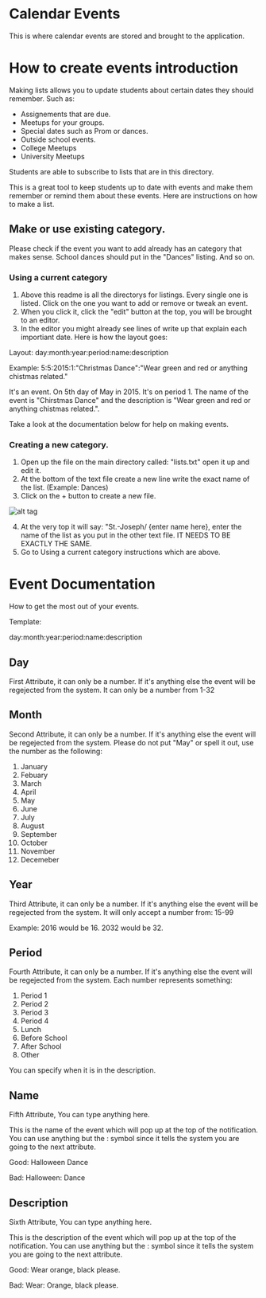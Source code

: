# Calendar Events
This is where calendar events are stored and brought to the application.

# How to create events introduction
Making lists allows you to update students about certain dates they should remember. Such as:

* Assignements that are due.
* Meetups for your groups.
* Special dates such as Prom or dances.
* Outside school events.
* College Meetups
* University Meetups

Students are able to subscribe to lists that are in this directory. 

This is a great tool to keep students up to date with events and make them remember or remind them about these events.
Here are instructions on how to make a list.

## Make or use existing category.

Please check if the event you want to add already has an category that makes sense. School dances should put in the "Dances" listing. And so on.

### Using a current category

1. Above this readme is all the directorys for listings. Every single one is listed. Click on the one you want to add or remove or tweak an event.
2. When you click it, click the "edit" button at the top, you will be brought to an editor.
3. In the editor you might already see lines of write up that explain each importiant date. Here is how the layout goes:

Layout:
day:month:year:period:name:description

Example:
5:5:2015:1:"Christmas Dance":"Wear green and red or anything chistmas related."

It's an event. On 5th day of May in 2015. It's on period 1. The name of the event is "Chirstmas Dance" and the description is "Wear green and red or anything chistmas related.".

Take a look at the documentation below for help on making events.

### Creating a new category.

1. Open up the file on the main directory called: "lists.txt" open it up and edit it.
2. At the bottom of the text file create a new line write the exact name of the list. (Example: Dances)
3. Click on the + button to create a new file.

![alt tag](http://i.imgur.com/WuKPvME.png?1)

4. At the very top it will say: "St.-Joseph/ {enter name here}, enter the name of the list as you put in the other text file. IT NEEDS TO BE EXACTLY THE SAME.
5. Go to Using a current category instructions which are above.

# Event Documentation
How to get the most out of your events.

Template:

day:month:year:period:name:description

## Day
First Attribute, it can only be a number. If it's anything else the event will be regejected from the system.
It can only be a number from 1-32

## Month
Second Attribute, it can only be a number. If it's anything else the event will be regejected from the system.
Please do not put "May" or spell it out, use the number as the following:

1. January
2. Febuary
3. March
4. April
5. May
6. June
7. July
8. August
9. September
10. October
11. November
12. Decemeber

## Year
Third Attribute, it can only be a number. If it's anything else the event will be regejected from the system.
It will only accept a number from:
15-99

Example: 2016 would be 16. 2032 would be 32.

## Period
Fourth Attribute, it can only be a number. If it's anything else the event will be regejected from the system.
Each number represents something:

1. Period 1
2. Period 2
3. Period 3
4. Period 4
5. Lunch
6. Before School
7. After School
8. Other

You can specify when it is in the description.

## Name
Fifth Attribute, You can type anything here.

This is the name of the event which will pop up at the top of the notification. You can use anything but the : symbol
since it tells the system you are going to the next attribute.

Good:
Halloween Dance

Bad:
Halloween: Dance

## Description
Sixth Attribute, You can type anything here.

This is the description of the event which will pop up at the top of the notification. You can use anything but the : symbol
since it tells the system you are going to the next attribute.

Good:
Wear orange, black please.

Bad:
Wear: Orange, black please.


